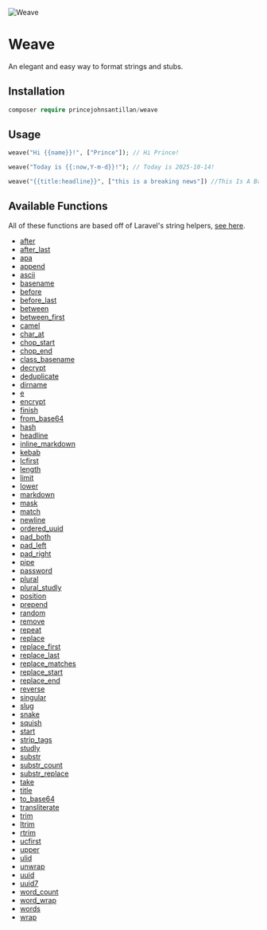 ![Weave](https://github.com/user-attachments/assets/6a7d7f71-3921-48b3-bf25-afb03e0fa430)


# Weave
An elegant and easy way to format strings and stubs.

## Installation
```php
composer require princejohnsantillan/weave
```

## Usage
```php
weave("Hi {{name}}!", ["Prince"]); // Hi Prince!

weave("Today is {{:now,Y-m-d}}!"); // Today is 2025-10-14!

weave("{{title:headline}}", ["this is a breaking news"]) //This Is A Breaking News
```

## Available Functions

All of these functions are based off of Laravel's string helpers, [see here](https://laravel.com/docs/12.x/strings).

- [after](https://laravel.com/docs/12.x/strings#method-fluent-str-after)
- [after_last](https://laravel.com/docs/12.x/strings#method-fluent-str-after-last)
- [apa](https://laravel.com/docs/12.x/strings#method-fluent-str-apa)
- [append](https://laravel.com/docs/12.x/strings#method-fluent-str-append)
- [ascii](https://laravel.com/docs/12.x/strings#method-fluent-str-ascii)
- [basename](https://laravel.com/docs/12.x/strings#method-fluent-str-basename)
- [before](https://laravel.com/docs/12.x/strings#method-fluent-str-before)
- [before_last](https://laravel.com/docs/12.x/strings#method-fluent-str-before-last)
- [between](https://laravel.com/docs/12.x/strings#method-fluent-str-between)
- [between_first](https://laravel.com/docs/12.x/strings#method-fluent-str-between-first)
- [camel](https://laravel.com/docs/12.x/strings#method-fluent-str-camel)
- [char_at](https://laravel.com/docs/12.x/strings#method-fluent-str-char-at)
- [chop_start](https://laravel.com/docs/12.x/strings#method-fluent-str-chop-start)
- [chop_end](https://laravel.com/docs/12.x/strings#method-fluent-str-chop-end)
- [class_basename](https://laravel.com/docs/12.x/strings#method-fluent-str-class-basename)
- [decrypt](https://laravel.com/docs/12.x/strings#method-fluent-str-decrypt)
- [deduplicate](https://laravel.com/docs/12.x/strings#method-fluent-str-deduplicate)
- [dirname](https://laravel.com/docs/12.x/strings#method-fluent-str-dirname)
- [e](https://laravel.com/docs/12.x/strings#method-e)
- [encrypt](https://laravel.com/docs/12.x/strings#method-fluent-str-encrypt)
- [finish](https://laravel.com/docs/12.x/strings#method-fluent-str-finish)
- [from_base64](https://laravel.com/docs/12.x/strings#method-fluent-str-from-base64)
- [hash](https://laravel.com/docs/12.x/strings#method-fluent-str-hash)
- [headline](https://laravel.com/docs/12.x/strings#method-fluent-str-headline)
- [inline_markdown](https://laravel.com/docs/12.x/strings#method-fluent-str-inline-markdown)
- [kebab](https://laravel.com/docs/12.x/strings#method-fluent-str-kebab)
- [lcfirst](https://laravel.com/docs/12.x/strings#method-fluent-str-lcfirst)
- [length](https://laravel.com/docs/12.x/strings#method-fluent-str-length)
- [limit](https://laravel.com/docs/12.x/strings#method-fluent-str-limit)
- [lower](https://laravel.com/docs/12.x/strings#method-fluent-str-lower)
- [markdown](https://laravel.com/docs/12.x/strings#method-fluent-str-markdown)
- [mask](https://laravel.com/docs/12.x/strings#method-fluent-str-mask)
- [match](https://laravel.com/docs/12.x/strings#method-fluent-str-match)
- [newline](https://laravel.com/docs/12.x/strings#method-fluent-str-new-line)
- [ordered_uuid](https://laravel.com/docs/12.x/strings#method-str-ordered-uuid)
- [pad_both](https://laravel.com/docs/12.x/strings#method-fluent-str-padboth)
- [pad_left](https://laravel.com/docs/12.x/strings#method-fluent-str-padleft)
- [pad_right](https://laravel.com/docs/12.x/strings#method-fluent-str-padright)
- [pipe](https://laravel.com/docs/12.x/strings#method-fluent-str-pipe)
- [password](https://laravel.com/docs/12.x/strings#method-str-password)
- [plural](https://laravel.com/docs/12.x/strings#method-fluent-str-plural)
- [plural_studly](https://laravel.com/docs/12.x/strings#method-str-plural-studly)
- [position](https://laravel.com/docs/12.x/strings#method-fluent-str-position)
- [prepend](https://laravel.com/docs/12.x/strings#method-fluent-str-prepend)
- [random](https://laravel.com/docs/12.x/strings#method-str-random)
- [remove](https://laravel.com/docs/12.x/strings#method-fluent-str-remove)
- [repeat](https://laravel.com/docs/12.x/strings#method-fluent-str-repeat)
- [replace](https://laravel.com/docs/12.x/strings#method-fluent-str-replace)
- [replace_first](https://laravel.com/docs/12.x/strings#method-fluent-str-replace-first)
- [replace_last](https://laravel.com/docs/12.x/strings#method-fluent-str-replace-last)
- [replace_matches](https://laravel.com/docs/12.x/strings#method-fluent-str-replace-matches)
- [replace_start](https://laravel.com/docs/12.x/strings#method-fluent-str-replace-start)
- [replace_end](https://laravel.com/docs/12.x/strings#method-fluent-str-replace-end)
- [reverse](https://laravel.com/docs/12.x/strings#method-str-reverse)
- [singular](https://laravel.com/docs/12.x/strings#method-fluent-str-singular)
- [slug](https://laravel.com/docs/12.x/strings#method-fluent-str-slug)
- [snake](https://laravel.com/docs/12.x/strings#method-fluent-str-snake)
- [squish](https://laravel.com/docs/12.x/strings#method-fluent-str-squish)
- [start](https://laravel.com/docs/12.x/strings#method-fluent-str-start)
- [strip_tags](https://laravel.com/docs/12.x/strings#method-fluent-str-strip-tags)
- [studly](https://laravel.com/docs/12.x/strings#method-fluent-str-studly)
- [substr](https://laravel.com/docs/12.x/strings#method-fluent-str-substr)
- [substr_count](https://laravel.com/docs/12.x/strings#method-str-substrcount)
- [substr_replace](https://laravel.com/docs/12.x/strings#method-fluent-str-substrreplace)
- [take](https://laravel.com/docs/12.x/strings#method-fluent-str-take)
- [title](https://laravel.com/docs/12.x/strings#method-fluent-str-title)
- [to_base64](https://laravel.com/docs/12.x/strings#method-fluent-str-to-base64)
- [transliterate](https://laravel.com/docs/12.x/strings#method-fluent-str-transliterate)
- [trim](https://laravel.com/docs/12.x/strings#method-fluent-str-trim)
- [ltrim](https://laravel.com/docs/12.x/strings#method-fluent-str-ltrim)
- [rtrim](https://laravel.com/docs/12.x/strings#method-fluent-str-rtrim)
- [ucfirst](https://laravel.com/docs/12.x/strings#method-fluent-str-ucfirst)
- [upper](https://laravel.com/docs/12.x/strings#method-fluent-str-upper)
- [ulid](https://laravel.com/docs/12.x/strings#method-str-ulid)
- [unwrap](https://laravel.com/docs/12.x/strings#method-fluent-str-unwrap)
- [uuid](https://laravel.com/docs/12.x/strings#method-str-uuid)
- [uuid7](https://laravel.com/docs/12.x/strings#method-str-uuid7)
- [word_count](https://laravel.com/docs/12.x/strings#method-fluent-str-word-count)
- [word_wrap](https://laravel.com/docs/12.x/strings#method-str-word-wrap)
- [words](https://laravel.com/docs/12.x/strings#method-fluent-str-words)
- [wrap](https://laravel.com/docs/12.x/strings#method-fluent-str-wrap)